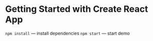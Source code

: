 # Getting Started with Create React App

`npm install` — install dependencies
`npm start` — start demo